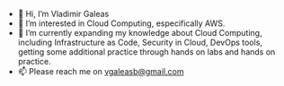 - 👋 Hi, I’m Vladimir Galeas
- 👀 I’m interested in Cloud Computing, especifically AWS.
- 🌱 I’m currently expanding my knowledge about Cloud Computing, including Infrastructure as Code, Security in Cloud, DevOps tools, getting some additional practice through hands on labs and hands on practice. 
- 📫 Please reach me on vgaleasb@gmail.com

<!---
vgaleasb/vgaleasb is a ✨ special ✨ repository because its `README.md` (this file) appears on your GitHub profile.
You can click the Preview link to take a look at your changes.
--->
